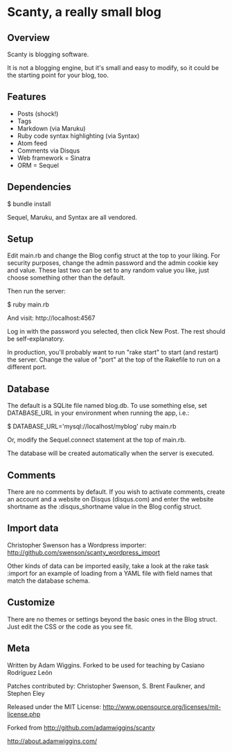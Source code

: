 # Scanty, a really small blog

## Overview

Scanty is blogging software.  

It is not a blogging engine, but it's small and easy to modify, so it could be
the starting point for your blog, too.

## Features

* Posts (shock!)
* Tags
* Markdown (via Maruku)
* Ruby code syntax highlighting (via Syntax)
* Atom feed
* Comments via Disqus
* Web framework = Sinatra
* ORM = Sequel

## Dependencies

  $ bundle install

Sequel, Maruku, and Syntax are all vendored.

## Setup

Edit main.rb and change the Blog config struct at the top to your liking.  For
security purposes, change the admin password and the admin cookie key and
value.  These last two can be set to any random value you like, just choose
something other than the default.

Then run the server:

  $ ruby main.rb

And visit: http://localhost:4567

Log in with the password you selected, then click New Post.  The rest should be
self-explanatory.

In production, you'll probably want to run "rake start" to start (and restart)
the server.  Change the value of "port" at the top of the Rakefile to run on a
different port.

## Database

The default is a SQLite file named blog.db.  To use something else, set
DATABASE_URL in your environment when running the app, i.e.:

  $ DATABASE_URL='mysql://localhost/myblog' ruby main.rb

Or, modify the Sequel.connect statement at the top of main.rb.

The database will be created automatically when the server is executed.

## Comments

There are no comments by default.  If you wish to activate comments, create an
account and a website on Disqus (disqus.com) and enter the website shortname as
the :disqus_shortname value in the Blog config struct.

## Import data

Christopher Swenson has a Wordpress importer: http://github.com/swenson/scanty_wordpress_import

Other kinds of data can be imported easily, take a look at the rake task :import for an example of loading from a YAML file with field names that match the database schema.

## Customize

There are no themes or settings beyond the basic ones in the Blog struct.  Just
edit the CSS or the code as you see fit.

## Meta

Written by Adam Wiggins. Forked to be used for teaching by Casiano Rodríguez León

Patches contributed by: Christopher Swenson, S. Brent Faulkner, and Stephen Eley

Released under the MIT License: http://www.opensource.org/licenses/mit-license.php

Forked from http://github.com/adamwiggins/scanty

http://about.adamwiggins.com/

